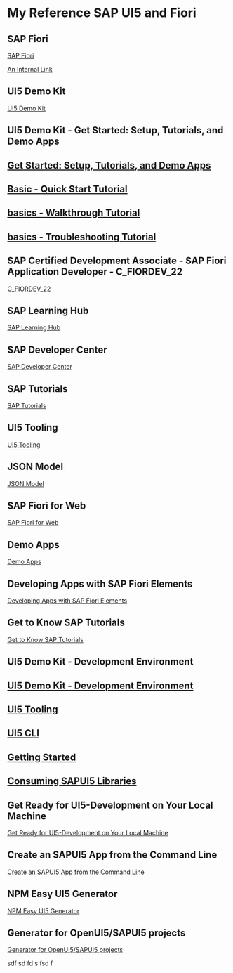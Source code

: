 # My Reference SAP UI5 and Fiori


## SAP Fiori
[SAP Fiori](https://community.sap.com/topics/fiori)

[An Internal Link](/guides/content/editing-an-existing-page)


## UI5 Demo Kit
[UI5 Demo Kit](https://ui5.sap.com//#/)


## UI5 Demo Kit - Get Started: Setup, Tutorials, and Demo Apps
[Get Started: Setup, Tutorials, and Demo Apps](https://ui5.sap.com//sdk#/topic/8b49fc198bf04b2d9800fc37fecbb218.html)
-
[Basic - Quick Start Tutorial](https://ui5.sap.com//sdk#/topic/592f36fd077b45349a67dcb3efb46ab1.html)
-
[basics - Walkthrough Tutorial](https://ui5.sap.com//sdk#/topic/3da5f4be63264db99f2e5b04c5e853db.html)
-
[basics - Troubleshooting Tutorial](https://ui5.sap.com//sdk#/topic/5661952e72df471b932eddc10350c081.html)
-


## SAP Certified Development Associate - SAP Fiori Application Developer - C_FIORDEV_22
[C_FIORDEV_22](https://training.sap.com/certification/c_fiordev_22-sap-certified-development-associate---sap-fiori-application-developer-g/)


## SAP Learning Hub 
[SAP Learning Hub](https://learninghub.sap.com/)


## SAP Developer Center
[SAP Developer Center](https://developers.sap.com/)


## SAP Tutorials
[SAP Tutorials](https://developers.sap.com/tutorial-navigator.html)



## UI5 Tooling
[UI5 Tooling](https://sap.github.io/ui5-tooling/v3/)



## JSON Model 
[JSON Model](https://sapui5.hana.ondemand.com/sdk/#/topic/96804e3315ff440aa0a50fd290805116.html)


## SAP Fiori for Web
[SAP Fiori for Web](https://experience.sap.com/fiori-design-web/)


## Demo Apps
[Demo Apps](https://ui5.sap.com//sdk#/demoapps)


## Developing Apps with SAP Fiori Elements
[Developing Apps with SAP Fiori Elements](https://ui5.sap.com//sdk#/topic/03265b0408e2432c9571d6b3feb6b1fd)



## Get to Know SAP Tutorials
[Get to Know SAP Tutorials](https://developers.sap.com/tutorials/tutorial-first-steps.html)




## UI5 Demo Kit - Development Environment
[UI5 Demo Kit - Development Environment](https://ui5.sap.com//sdk#/topic/7bb04e05f9484e1b95b38a2e48ecef4f.html)
-
[UI5 Tooling](https://sap.github.io/ui5-tooling/stable/)
-
[UI5 CLI](https://sap.github.io/ui5-tooling/stable/pages/CLI/)
-
[Getting Started](https://sap.github.io/ui5-tooling/stable/pages/GettingStarted/)
-
[Consuming SAPUI5 Libraries](https://sap.github.io/ui5-tooling/stable/pages/SAPUI5/)
-


## Get Ready for UI5-Development on Your Local Machine
[Get Ready for UI5-Development on Your Local Machine](https://developers.sap.com/tutorials/cp-cf-sapui5-local-setup.html)

## Create an SAPUI5 App from the Command Line
[Create an SAPUI5 App from the Command Line](https://developers.sap.com/tutorials/cp-cf-sapui5-local.html)


## NPM Easy UI5 Generator
[NPM Easy UI5 Generator](https://www.npmjs.com/package/generator-easy-ui5)



## Generator for OpenUI5/SAPUI5 projects
[Generator for OpenUI5/SAPUI5 projects](https://github.com/ui5-community/generator-ui5-project/)



sdf
sd
fd
s
fsd
f










